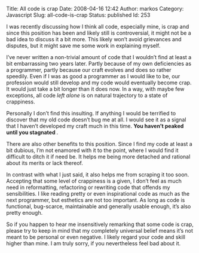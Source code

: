 Title: All code is crap
Date: 2008-04-16 12:42
Author: markos
Category: Javascript
Slug: all-code-is-crap
Status: published
Id: 253

<div>
 <p>
  I was recently discussing how I think all code, especially mine, is crap and since this position has been and likely still is controversial, it might not be a bad idea to discuss it a bit more. This likely won’t avoid grievances and disputes, but it might save me some work in explaining myself.
 </p>
 <p>
  I’ve never written a non-trivial amount of code that I wouldn’t find at least a bit embarrassing two years later. Partly because of my own deficiencies as a programmer, partly because our craft evolves and does so rather speedily. Even if I was as good a programmer as I would like to be, our profession would still develop and my code would eventually become crap. It would just take a bit longer than it does now. In a way, with maybe few exceptions, all code
  <em>
   left alone
  </em>
  is on natural trajectory to a state of crappiness.
 </p>
 <p>
  Personally I don’t find this insulting. If anything I would be terrified to discover that my old code doesn’t bug me at all. I would see it as a signal that I haven’t developed my craft much in this time.
  <strong>
   You haven’t peaked until you stagnated
  </strong>
  .
 </p>
 <p>
  There are also other benefits to this position. Since I find my code at least a bit dubious, I’m not enamored with it to the point, where I would find it difficult to ditch it if need be. It helps me being more detached and rational about its merits or lack thereof.
 </p>
 <p>
  In contrast with what I just said, it also helps me from scraping it too soon. Accepting that some level of crappiness is a given, I don’t feel as much need in reformatting, refactoring or rewriting code that offends my sensibilities. I like reading pretty or even inspirational code as much as the next programmer, but esthetics are not too important. As long as code is functional, bug-scarce, maintainable and generally usable enough, it’s also pretty enough.
 </p>
 <p>
  So if you happen to hear me insensitively remarking that some code is crap, please try to keep in mind that my completely universal belief means it’s not meant to be personal or even negative. I likely regard your code and skill higher than mine. I am truly sorry, if you nevertheless feel bad about it.
 </p>
</div>
